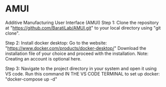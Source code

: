# AMUI
Additive Manufacturing User Interface (AMUI)
Step 1: Clone the repository at "https://github.com/BaratiLab/AMUI.git" to your local directory using "git clone".

Step 2: Install docker desktop:
Go to the website: "https://www.docker.com/products/docker-desktop/"
Download the installation file of your choice and proceed with the installation.
Note: Creating an account is optional here.

Step 3: Navigate to the project directory in your system and open it using VS code. 
Run this command IN THE VS CODE TERMINAL to set up docker: "docker-compose up -d"

